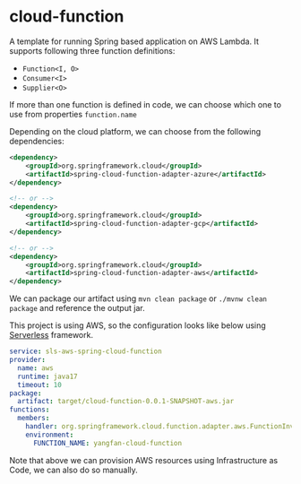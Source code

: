 # cloud-function
A template for running Spring based application on AWS Lambda. It supports following three function definitions:
* `Function<I, O>`
* `Consumer<I>`
* `Supplier<O>`

If more than one function is defined in code, we can choose which one to use from properties `function.name`

Depending on the cloud platform, we can choose from the following dependencies:
```xml
<dependency>
    <groupId>org.springframework.cloud</groupId>
    <artifactId>spring-cloud-function-adapter-azure</artifactId>
</dependency>

<!-- or -->
<dependency>
    <groupId>org.springframework.cloud</groupId>
    <artifactId>spring-cloud-function-adapter-gcp</artifactId>
</dependency>

<!-- or --> 
<dependency>
    <groupId>org.springframework.cloud</groupId>
    <artifactId>spring-cloud-function-adapter-aws</artifactId>
</dependency>
```
We can package our artifact using `mvn clean package` or `./mvnw clean package` and reference the output jar.

This project is using AWS, so the configuration looks like below using [Serverless](https://www.serverless.com/) framework.
```yaml
service: sls-aws-spring-cloud-function
provider:
  name: aws
  runtime: java17
  timeout: 10
package:
  artifact: target/cloud-function-0.0.1-SNAPSHOT-aws.jar
functions:
  members:
    handler: org.springframework.cloud.function.adapter.aws.FunctionInvoker::handleRequest
    environment:
      FUNCTION_NAME: yangfan-cloud-function
```
Note that above we can provision AWS resources using Infrastructure as Code, we can also do so manually. 